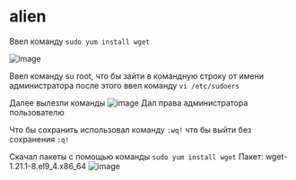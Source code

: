 # alien
Ввел команду `sudo yum install wget`


![image](https://github.com/user-attachments/assets/bfed0a82-af35-41ed-b32f-342184affb0f)

Ввел команду su root, что бы зайти в командную строку от имени администратора  после этого ввел команду `vi /etc/sudoers`

Далее вылезли команды 
![image](https://github.com/user-attachments/assets/2846f04a-ac6e-43e5-82d0-ff7d611c290e)
Дал права администратора пользователю 

Что бы сохранить использовал команду `:wq!` что бы выйти без сохранения `:q!`

Скачал пакеты с помощью команды `sudo yum install wget`
Пакет: wget-1.21.1-8.el9_4.x86_64
![image](https://github.com/user-attachments/assets/d97ec8f8-0844-431f-8223-9a572e40a823)

